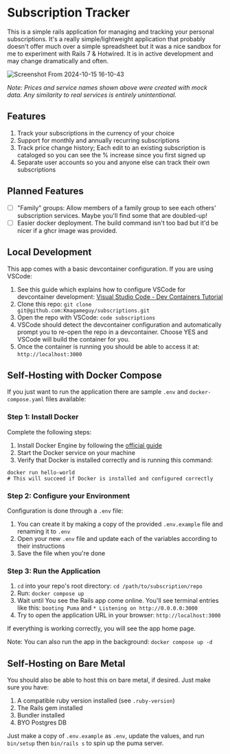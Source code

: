 # Subscription Tracker

This is a simple rails application for managing and tracking your personal subscriptions.  It's a really simple/lightweight application that probably doesn't offer much over a simple spreadsheet but it was a nice sandbox for me to experiment with Rails 7 & Hotwired.  It is in active development and may change dramatically and often.

![Screenshot From 2024-10-15 16-10-43](https://github.com/user-attachments/assets/4e474f36-d9c1-4c04-9779-af169f088f66)

*Note: Prices and service names shown above were created with mock data.  Any similarity to real services is entirely unintentional.*

## Features
1. Track your subscriptions in the currency of your choice
1. Support for monthly and annually recurring subscriptions
1. Track price change history; Each edit to an existing subscription is cataloged so you can see the % increase since you first signed up
1. Separate user accounts so you and anyone else can track their own subscriptions

## Planned Features
- [ ] "Family" groups: Allow members of a family group to see each others' subscription services.  Maybe you'll find some that are doubled-up!
- [ ] Easier docker deployment.  The build command isn't too bad but it'd be nicer if a ghcr image was provided.

## Local Development
This app comes with a basic devcontainer configuration.  If you are using VSCode:
1. See this guide which explains how to configure VSCode for devcontainer development: [Visual Studio Code - Dev Containers Tutorial](https://code.visualstudio.com/docs/devcontainers/tutorial)
1. Clone this repo: `git clone git@github.com:Kmagameguy/subscriptions.git`
1. Open the repo with VSCode: `code subscriptions`
1. VSCode should detect the devcontainer configuration and automatically prompt you to re-open the repo in a devcontainer.  Choose YES and VSCode will build the container for you.
1. Once the container is running you should be able to access it at: `http://localhost:3000`

## Self-Hosting with Docker Compose
If you just want to run the application there are sample `.env` and `docker-compose.yaml` files available:

### Step 1: Install Docker
Complete the following steps:
1. Install Docker Engine by following the [official guide](https://code.visualstudio.com/docs/devcontainers/tutorial)
1. Start the Docker service on your machine
1. Verify that Docker is installed correctly and is running this command:

```
docker run hello-world
# This will succeed if Docker is installed and configured correctly
```

### Step 2: Configure your Environment
Configuration is done through a `.env` file:
1. You can create it by making a copy of the provided `.env.example` file and renaming it to `.env`
1. Open your new `.env` file and update each of the variables according to their instructions
1. Save the file when you're done

### Step 3: Run the Application
1. `cd` into your repo's root directory: `cd /path/to/subscription/repo`
1. Run: `docker compose up`
1. Wait until You see the Rails app come online.  You'll see terminal entries like this: `booting Puma` and `* Listening on http://0.0.0.0:3000`
1. Try to open the application URL in your browser: `http://localhost:3000`

If everything is working correctly, you will see the app home page.

Note: You can also run the app in the background: `docker compose up -d`

## Self-Hosting on Bare Metal
You should also be able to host this on bare metal, if desired.  Just make sure you have:
1. A compatible ruby version installed (see `.ruby-version`)
1. The Rails gem installed
1. Bundler installed
1. BYO Postgres DB

Just make a copy of `.env.example` as `.env`, update the values, and run `bin/setup` then `bin/rails s` to spin up the puma server.
